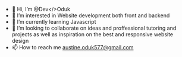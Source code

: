 - 👋 Hi, I’m @Dev</>Oduk
- 👀 I’m interested in Website development both front and backend 
- 🌱 I’m currently learning Javascript 
- 💞️ I’m looking to collaborate on ideas and proffessional tutoring and projects as well as inspiration on the best and responsive website design 
- 📫 How to reach me austine.oduk577@gmail.com 

<!---
DevOduk/DevOduk is a ✨ special ✨ repository because its `README.md` (this file) appears on your GitHub profile.
You can click the Preview link to take a look at your changes.
--->
